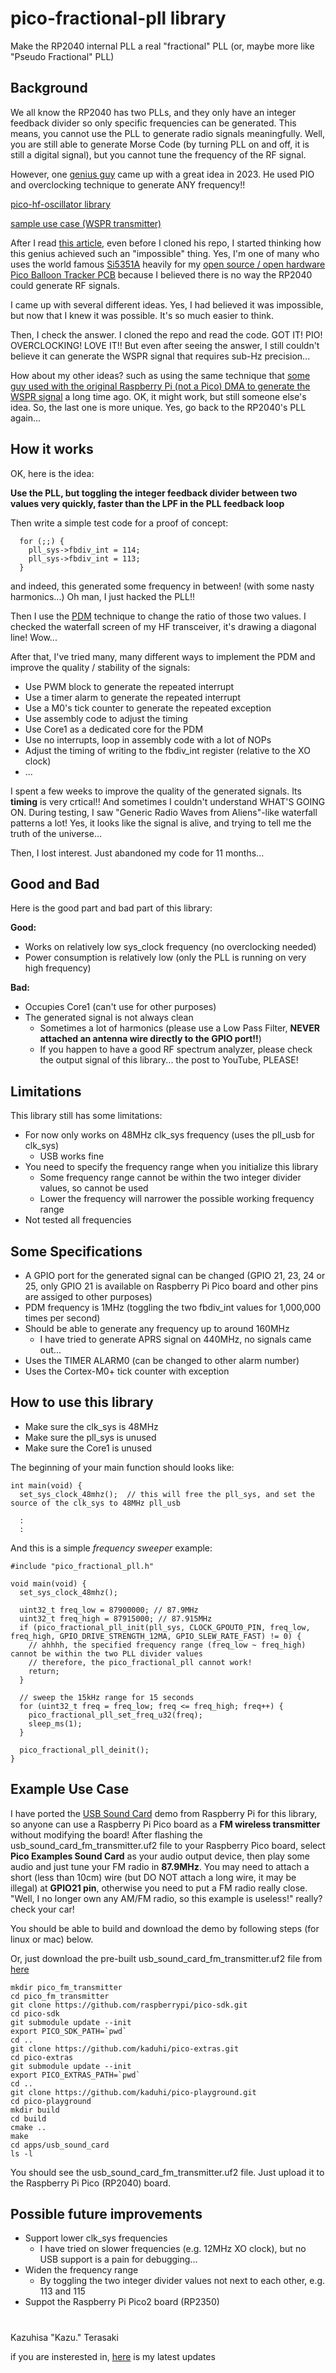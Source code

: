 # pico-fractional-pll library
Make the RP2040 internal PLL a real "fractional" PLL (or, maybe more like "Pseudo Fractional" PLL)

## Background
We all know the RP2040 has two PLLs, and they only have an integer feedback divider so only specific frequencies can be generated. This means, you cannot use the PLL to generate radio signals meaningfully. Well, you are still able to generate Morse Code (by turning PLL on and off, it is still a digital signal), but you cannot tune the frequency of the RF signal.

However, one [genius guy](https://github.com/RPiks) came up with a great idea in 2023. He used PIO and overclocking technique to generate ANY frequency!!

[pico-hf-oscillator library](https://github.com/RPiks/pico-hf-oscillator)

[sample use case (WSPR transmitter)](https://github.com/RPiks/pico-WSPR-tx)

After I read [this article](https://hackaday.com/2023/12/03/pico-wspr-tx-does-it-in-software/), even before I cloned his repo, I started thinking how this genius achieved such an "impossible" thing. Yes, I'm one of many who uses the world famous [Si5351A](https://www.skyworksinc.com/en/Products/Timing/CMOS-Clock-Generators/Si5351A-B-GT) heavily for my [open source / open hardware Pico Balloon Tracker PCB](https://github.com/kaduhi/sf-hab_rp2040_picoballoon_tracker_pcb_gen1) because I believed there is no way the RP2040 could generate RF signals.

I came up with several different ideas. Yes, I had believed it was impossible, but now that I knew it was possible. It's so much easier to think.

Then, I check the answer. I cloned the repo and read the code. GOT IT! PIO! OVERCLOCKING! LOVE IT!! But even after seeing the answer, I still couldn't believe it can generate the WSPR signal that requires sub-Hz precision...

How about my other ideas? such as using the same technique that [some guy used with the original Raspberry Pi (not a Pico) DMA to generate the WSPR signal](https://en.wikipedia.org/wiki/WSPR_(amateur_radio_software)#/media/File:WsprryPi.JPG) a long time ago. OK, it might work, but still someone else's idea. So, the last one is more unique. Yes, go back to the RP2040's PLL again...

## How it works
OK, here is the idea:

**Use the PLL, but toggling the integer feedback divider between two values very quickly, faster than the LPF in the PLL feedback loop**

Then write a simple test code for a proof of concept:

```
  for (;;) {
    pll_sys->fbdiv_int = 114;
    pll_sys->fbdiv_int = 113;
  }
```

and indeed, this generated some frequency in between! (with some nasty harmonics...) Oh man, I just hacked the PLL!!

Then I use the [PDM](https://en.wikipedia.org/wiki/Pulse-density_modulation) technique to change the ratio of those two values. I checked the waterfall screen of my HF transceiver, it's drawing a diagonal line! Wow...

After that, I've tried many, many different ways to implement the PDM and improve the quality / stability of the signals:

- Use PWM block to generate the repeated interrupt
- Use a timer alarm to generate the repeated interrupt
- Use a M0's tick counter to generate the repeated exception
- Use assembly code to adjust the timing
- Use Core1 as a dedicated core for the PDM
- Use no interrupts, loop in assembly code with a lot of NOPs
- Adjust the timing of writing to the fbdiv_int register (relative to the XO clock)
- ...

I spent a few weeks to improve the quality of the generated signals. Its **timing** is very crtical!! And sometimes I couldn't understand WHAT'S GOING ON.
During testing, I saw "Generic Radio Waves from Aliens"-like waterfall patterns a lot! Yes, it looks like the signal is alive, and trying to tell me the truth of the universe...

Then, I lost interest. Just abandoned my code for 11 months...

## Good and Bad
Here is the good part and bad part of this library:

**Good:**

- Works on relatively low sys_clock frequency (no overclocking needed)
- Power consumption is relatively low (only the PLL is running on very high frequency)

**Bad:**

- Occupies Core1 (can't use for other purposes)
- The generated signal is not always clean
  - Sometimes a lot of harmonics (please use a Low Pass Filter, **NEVER attached an antenna wire directly to the GPIO port!!**)
  - If you happen to have a good RF spectrum analyzer, please check the output signal of this library... the post to YouTube, PLEASE!

## Limitations
This library still has some limitations:

- For now only works on 48MHz clk_sys frequency (uses the pll_usb for clk_sys)
  - USB works fine
- You need to specify the frequency range when you initialize this library
  - Some frequency range cannot be within the two integer divider values, so cannot be used
  - Lower the frequency will narrower the possible working frequency range
- Not tested all frequencies

## Some Specifications

- A GPIO port for the generated signal can be changed (GPIO 21, 23, 24 or 25, only GPIO 21 is available on Raspberry Pi Pico board and other pins are assiged to other purposes)
- PDM frequency is 1MHz (toggling the two fbdiv_int values for 1,000,000 times per second)
- Should be able to generate any frequency up to around 160MHz
  - I have tried to generate APRS signal on 440MHz, no signals came out...
- Uses the TIMER ALARM0 (can be changed to other alarm number)
- Uses the Cortex-M0+ tick counter with exception

## How to use this library

- Make sure the clk_sys is 48MHz
- Make sure the pll_sys is unused
- Make sure the Core1 is unused

The beginning of your main function should looks like:

```
int main(void) {
  set_sys_clock_48mhz();  // this will free the pll_sys, and set the source of the clk_sys to 48MHz pll_usb

  :
  :
```

And this is a simple *frequency sweeper* example:

```
#include "pico_fractional_pll.h"

void main(void) {
  set_sys_clock_48mhz();

  uint32_t freq_low = 87900000; // 87.9MHz
  uint32_t freq_high = 87915000; // 87.915MHz
  if (pico_fractional_pll_init(pll_sys, CLOCK_GPOUT0_PIN, freq_low, freq_high, GPIO_DRIVE_STRENGTH_12MA, GPIO_SLEW_RATE_FAST) != 0) {
    // ahhhh, the specified frequency range (freq_low ~ freq_high) cannot be within the two PLL divider values
    // therefore, the pico_fractional_pll cannot work!
    return;
  }

  // sweep the 15kHz range for 15 seconds
  for (uint32_t freq = freq_low; freq <= freq_high; freq++) {
    pico_fractional_pll_set_freq_u32(freq);
    sleep_ms(1);
  }

  pico_fractional_pll_deinit();
}
```

## Example Use Case

I have ported the [USB Sound Card](https://github.com/raspberrypi/pico-playground/tree/master/apps/usb_sound_card) demo from Raspberry Pi for this library, so anyone can use a Raspberry Pi Pico board as a **FM wireless transmitter** without modifying the board! After flashing the usb_sound_card_fm_transmitter.uf2 file to your Raspberry Pico board, select **Pico Examples Sound Card** as your audio output device, then play some audio and just tune your FM radio in **87.9MHz**. You may need to attach a short (less than 10cm) wire (but DO NOT attach a long wire, it may be illegal) at **GPIO21 pin**, otherwise you need to put a FM radio really close. "Well, I no longer own any AM/FM radio, so this example is useless!" really? check your car!

You should be able to build and download the demo by following steps (for linux or mac) below.

Or, just download the pre-built usb_sound_card_fm_transmitter.uf2 file from [here](https://github.com/kaduhi/pico-playground/blob/fm_transmitter/prebuilt/usb_sound_card_fm_transmitter.uf2)

```
mkdir pico_fm_transmitter
cd pico_fm_transmitter
git clone https://github.com/raspberrypi/pico-sdk.git
cd pico-sdk
git submodule update --init
export PICO_SDK_PATH=`pwd`
cd ..
git clone https://github.com/kaduhi/pico-extras.git
cd pico-extras
git submodule update --init
export PICO_EXTRAS_PATH=`pwd`
cd ..
git clone https://github.com/kaduhi/pico-playground.git
cd pico-playground
mkdir build
cd build
cmake ..
make
cd apps/usb_sound_card
ls -l
```
You should see the usb_sound_card_fm_transmitter.uf2 file.
Just upload it to the Raspberry Pi Pico (RP2040) board.

## Possible future improvements

- Support lower clk_sys frequencies
  - I have tried on slower frequencies (e.g. 12MHz XO clock), but no USB support is a pain for debugging...
- Widen the frequency range
  - By toggling the two integer divider values not next to each other, e.g. 113 and 115
- Suppot the Raspberry Pi Pico2 board (RP2350)

#

Kazuhisa "Kazu." Terasaki

if you are insterested in, [here](https://www.instagram.com/kazuterasaki/) is my latest updates
